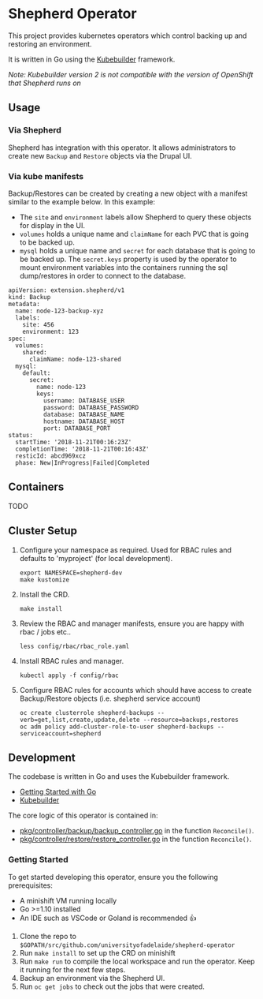 # Shepherd Operator

This project provides kubernetes operators which control backing up and restoring an environment.

It is written in Go using the [Kubebuilder](https://github.com/kubernetes-sigs/kubebuilder) framework.

_Note: Kubebuilder version 2 is not compatible with the version of OpenShift that Shepherd runs on_

## Usage

### Via Shepherd

Shepherd has integration with this operator. It allows administrators to create new `Backup` and `Restore` objects via the Drupal UI.

### Via kube manifests

Backup/Restores can be created by creating a new object with a manifest similar to the example below. In this example:

* The `site` and `environment` labels allow Shepherd to query these objects for display in the UI.
* `volumes` holds a unique name and `claimName` for each PVC that is going to be backed up.
* `mysql` holds a unique name and `secret` for each database that is going to be backed up. The `secret.keys` property is used by the operator to mount environment variables into the containers running the sql dump/restores in order to connect to the database.

```
apiVersion: extension.shepherd/v1
kind: Backup
metadata:
  name: node-123-backup-xyz
  labels:
    site: 456
    environment: 123
spec:
  volumes:
    shared:
      claimName: node-123-shared
  mysql:
    default:
      secret:
        name: node-123
        keys:
          username: DATABASE_USER
          password: DATABASE_PASSWORD
          database: DATABASE_NAME
          hostname: DATABASE_HOST
          port: DATABASE_PORT
status:
  startTime: '2018-11-21T00:16:23Z'
  completionTime: '2018-11-21T00:16:43Z'
  resticId: abcd969xcz
  phase: New|InProgress|Failed|Completed
```

## Containers

TODO

## Cluster Setup

1. Configure your namespace as required. Used for RBAC rules and defaults to 'myproject' (for local development).
    ```
    export NAMESPACE=shepherd-dev
    make kustomize
    ```

2. Install the CRD.
    ```
    make install
    ```
3. Review the RBAC and manager manifests, ensure you are happy with rbac / jobs etc..
    ```
    less config/rbac/rbac_role.yaml
    ```
4. Install RBAC rules and manager.
    ```
    kubectl apply -f config/rbac
    ```
5. Configure RBAC rules for accounts which should have access to create Backup/Restore objects (i.e. shepherd service account)
    ```
    oc create clusterrole shepherd-backups --verb=get,list,create,update,delete --resource=backups,restores
    oc adm policy add-cluster-role-to-user shepherd-backups --serviceaccount=shepherd
    ```

## Development

The codebase is written in Go and uses the Kubebuilder framework. 

* [Getting Started with Go](https://github.com/alco/gostart)
* [Kubebuilder](https://github.com/kubernetes-sigs/kubebuilder)

The core logic of this operator is contained in:
- [pkg/controller/backup/backup_controller.go](pkg/controller/backup/backup_controller.go) in the function `Reconcile()`.
- [pkg/controller/restore/restore_controller.go](pkg/controller/backup/restore_controller.go) in the function `Reconcile()`.

### Getting Started

To get started developing this operator, ensure you the following prerequisites:

* A minishift VM running locally
* Go >=1.10 installed
* An IDE such as VSCode or Goland is recommended 👍

1. Clone the repo to `$GOPATH/src/github.com/universityofadelaide/shepherd-operator`
1. Run `make install` to set up the CRD on minishift
1. Run `make run` to compile the local workspace and run the operator. Keep it running for the next few steps.
1. Backup an environment via the Shepherd UI.
1. Run `oc get jobs` to check out the jobs that were created.
